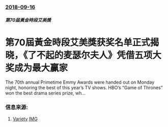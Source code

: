 ### [2018-09-16](/news/2018/09/16/index.md)

##### 第70屆黃金時段艾美獎
# 第70屆黃金時段艾美獎获奖名单正式揭晓，《了不起的麦瑟尔夫人》凭借五项大奖成为最大赢家 

The 70th annual Primetime Emmy Awards were handed out on Monday night, honoring the best of this year’s TV shows. HBO’s “Game of Thrones” won the best drama series prize, wh…


### 信息来源:

1. [Variety](https://variety.com/2018/tv/news/2018-emmy-winners-list-1202943321/) [IMG](https://pmcvariety.files.wordpress.com/2018/09/emmy-winner-split.jpg?w=700&h=393&crop=1)
